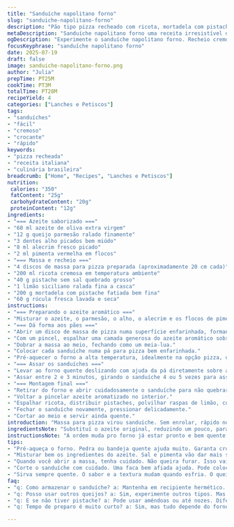 ```yaml
---
title: "Sanduíche napolitano forno"
slug: "sanduiche-napolitano-forno"
description: "Pão tipo pizza recheado com ricota, mortadela com pistache, pistache quebrado e rúcula, tudo com toque de azeite aromatizado ao parmesão, alho, alecrim e pimenta. Assado no forno quente, crosta dourada, rápido e fácil. Variações na temperatura e tempo para garantir crocância. Ideal para servir fatiado em porções que rendem quatro sanduíches, preparados com massa artesanal e ingredientes frescos. Leve toque cítrico trazido pelo limão, textura crocante das castanhas, e sabor marcante da mortadela."
metaDescription: "Sanduíche napolitano forno uma receita irresistível de massa recheada com ricota, mortadela com pistache e rúcula, crocante e saborosa."
ogDescription: "Experimente o sanduíche napolitano forno. Recheio cremoso e crocância perfeita, uma mistura de sabores que vai surpreender."
focusKeyphrase: "sanduíche napolitano forno"
date: 2025-07-19
draft: false
image: sanduiche-napolitano-forno.png
author: "Julia"
prepTime: PT25M
cookTime: PT3M
totalTime: PT28M
recipeYield: 4
categories: ["Lanches e Petiscos"]
tags:
- "sanduíches"
- "fácil"
- "cremoso"
- "crocante"
- "rápido"
keywords:
- "pizza recheada"
- "receita italiana"
- "culinária brasileira"
breadcrumb: ["Home", "Recipes", "Lanches e Petiscos"]
nutrition: 
 calories: "350"
 fatContent: "25g"
 carbohydrateContent: "20g"
 proteinContent: "12g"
ingredients:
- "=== Azeite saborizado ==="
- "60 ml azeite de oliva extra virgem"
- "12 g queijo parmesão ralado finamente"
- "3 dentes alho picados bem miúdo"
- "8 ml alecrim fresco picado"
- "2 ml pimenta vermelha em flocos"
- "=== Massa e recheio ==="
- "4 discos de massa para pizza preparada (aproximadamente 20 cm cada)"
- "200 ml ricota cremosa em temperatura ambiente"
- "40 g pistache sem sal quebrado grosso"
- "1 limão siciliano ralada fina a casca"
- "200 g mortadela com pistache fatiada bem fina"
- "60 g rúcula fresca lavada e seca"
instructions:
- "=== Preparando o azeite aromático ==="
- "Misturar o azeite, o parmesão, o alho, o alecrim e os flocos de pimenta num bowl. Reservar temperando com sal e pimenta do reino."
- "=== Dá forma aos pães ==="
- "Abrir um disco de massa de pizza numa superfície enfarinhada, formando um círculo de aproximadamente 20cm. Tirar o excesso de farinha da superfície."
- "Com um pincel, espalhar uma camada generosa do azeite aromático sobre o disco de massa."
- "Dobrar a massa ao meio, fechando como um meia-lua."
- "Colocar cada sanduíche numa pá para pizza bem enfarinhada."
- "Pré-aquecer o forno a alta temperatura, idealmente na opção pizza, durante 15 minutos, com a porta fechada."
- "=== Assar os sanduíches ==="
- "Levar ao forno quente deslizando com ajuda da pá diretamente sobre a pedra ou bandeja de pizza pré-aquecida."
- "Assar entre 2 e 3 minutos, girando o sanduíche 4 ou 5 vezes para assar uniformemente até que fique crocante e dourado."
- "=== Montagem final ==="
- "Retirar do forno e abrir cuidadosamente o sanduíche para não quebrar a crosta."
- "Voltar a pincelar azeite aromatizado no interior."
- "Espalhar ricota, distribuir pistaches, polvilhar raspas de limão, colocar as fatias de mortadela e por cima um punhado de rúcula."
- "Fechar o sanduíche novamente, pressionar delicadamente."
- "Cortar ao meio e servir ainda quente."
introduction: "Massa para pizza virou sanduíche. Sem enrolar, rápido no forno quente. Ricota empresta textura cremosa, mortadela com pistache dá aquele toque especial, castanha picada traz crocância e sabor. Rúcula fresca pra trazer leveza. Azeite temperado com parmesão, alho, alecrim e pimenta, um banho aromático que desenha sabor logo na massa antes de fechar pra assar. Limão na casca, só pra frescor. O forno deve estar em temperatura alta, com pedra para deixar crocante. Gira o sanduíche pra dourar por igual. Cortar e servir ainda quente, o pão fica crocante, o recheio cremoso e perfumado. Uma mistura de texturas e sabores que surpreende. É receita de sanduíche bem diferente, momentos casuais, rápida e gostosa. Simples, fresca, crocante e cheia de personalidade."
ingredientsNote: "Substituí o azeite original, reduzindo um pouco, para equilibrar mais o sabor do parmesão. A quantidade de alho diminuiu para não sobressair demais, e o alecrim foi substituído parcialmente para um toque mais fresco e verde. Também troquei o flocos de pimenta por uma pitada de pimenta calabresa para dar uma picância equilibrada. Massa um pouco menor para ter base ideal, e a ricota foi moderada para não dominar demais o recheio. Pistache quebrado grosseiro para destacar crocância, e escolhi a rúcula pelo frescor e leve amargor que contrasta com a mortadela, que tem um sabor intenso e salgado. A raspinha do limão siciliano é um truque para trazer uma nota cítrica inesperada que eleva o conjunto. Todos ingredientes pensados para criar uma combinação rica, saborosa e prática, mantendo a ideia original, porém com toque brasileiro e melhor equilíbrio para paladar local."
instructionsNote: "A ordem muda pro forno já estar pronto e bem quente antes das massas serem abertas e montadas. Isso evita esperar massa descansando e garante crosta mais crocante. O pincel com azeite aromatizado vai direto na massa aberta, antes de dobrar, para atingir todas as partes internas durante o cozimento. Fechar fechando carinho para não furar a crosta. Manter a pedra no forno ajuda muito na textura. Girar o sanduíche a cada 30 segundos evita que queime e dourar tudo por igual. Abrir direto no balcão após sair do forno, evitar quebrar a crosta, pincelar mais azeite dentro para trazer suculência e sabor. Finaliza com recheio envolvendo texturas e sabores variados. Fechar e cortar com faca para sanduíche ser fácil de comer. Servir quente dá impacto melhor no sabor e textura crocante."
tips:
- "Pré-aqueça o forno. Pedra ou bandeja quente ajuda muito. Garanta crocância. Um forno na temperatura ideal faz diferença na textura. Não economize no tempo de pré-aquecimento. Sanduíches assam melhor com calor intenso. A alta temperatura vai deixar o pão super dourado."
- "Misturar bem os ingredientes do azeite. Sal e pimenta vão dar mais sabor. O alho deve ser bem picado. Fica mais saboroso. Não esqueça de deixar essa mistura descansar. Proporciona um azeite mais aromático. Use o pincel para espalhar uniformemente no disco de massa. Assim cada pedaço vai ter sabor."
- "Quando você abrir a massa, tenha cuidado. Não queira furar. Isso vai acabar com a crocância. Se não prestar atenção, a crosta vai quebrar. O recheio parece complicado mas é bem simples. A ricota e a mortadela se complementam. A rúcula traz leveza. A combinação é cheia de texturas."
- "Corte o sanduíche com cuidado. Uma faca bem afiada ajuda. Pode colocar o recheio numa boa quantidade. Mas não exagere. Se rechear demais, o sanduíche não vai fechar. Lembre-se de pressionar levemente. Isso ajuda a segurar tudo no lugar. Resultado final é um sanduíche sexy."
- "Sirva sempre quente. O sabor e a textura mudam quando esfria. O queijo fica puxento e a crosta mole. Aquela crocância que todos amam se perde. Reaqueça se necessário, mas não por muito tempo. O tempo no forno nem sempre é o mesmo. Fique de olho."
faq:
- "q: Como armazenar o sanduíche? a: Mantenha em recipiente hermético. Não deixe fora por muito tempo. Pode ganhar umidade. Se sobrar, guarde na geladeira. Quente é melhor, mas também dá para reaquecer no forno."
- "q: Posso usar outros queijos? a: Sim, experimente outros tipos. Mas cuidados com o sabor intenso. Queijo frescal é uma opção. Também muçarela e provolone podem funcionar. Isso depende do que você gosta."
- "q: E se não tiver pistache? a: Pode usar amêndoas ou até nozes. Diferente, mas ainda saboroso. O ponto é garantir crocância. Não tenha medo de testar. O alho e a pimenta vão complementar bem."
- "q: Tempo de preparo é muito curto? a: Sim, mas tudo depende do forno. O ideal é ter tudo pronto antes. Não fique esperando massa descansar. Limão é opcional, se quiser. Ele traz frescor e aroma único."

---
```

